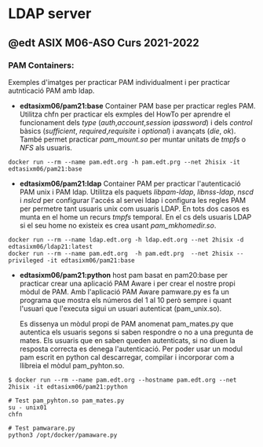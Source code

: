 # LDAP server
## @edt ASIX M06-ASO Curs 2021-2022

### PAM Containers:


Exemples d'imatges per practicar PAM individualment i per practicar autnticació PAM amb ldap.


 * **edtasixm06/pam21:base** Container PAM base per practicar regles PAM. Utilitza chfn per practicar els
   exmples del HowTo per aprendre el funcionament dels *type* (*auth*,*account*,*session* i*password*) i 
   dels *control* bàsics (*sufficient*, *required*,*requisite* i *optional*) i avançats (*die*, *ok*).
   També permet practicar *pam_mount.so* per muntar unitats de *tmpfs* o *NFS* als usuaris.

``` 
docker run --rm --name pam.edt.org -h pam.edt.prg --net 2hisix -it edtasixm06/pam21:base

```


 * **edtasixm06/pam21:ldap** Container PAM per practicar l'autenticació PAM unix i PAM ldap. Utilitza els paquets
   *libpam-ldap*, *libnss-ldap*, *nscd* i *nslcd* per configurar l'accés al servei ldap i configura les regles PAM 
   per permetre tant usuaris unix com usuaris LDAP. En tots dos casos es munta en el home un recurs *tmpfs*
   temporal. En el cs dels usuaris LDAP si el seu home no existeix es crea usant *pam_mkhomedir.so*.


``` 
docker run --rm --name ldap.edt.org -h ldap.edt.org --net 2hisix -d edtasixm06/ldap21:latest
docker run --rm --name pam.edt.org  -h pam.edt.prg  --net 2hisix --privileged -it edtasixm06/pam21:base

```

 * **edtasixm06/pam21:python** host pam basat en pam20:base per practicar crear una aplicació PAM Aware i per
   crear el nostre propi mòdul de PAM. Amb l'aplicació PAM Aware pamware.py es fa un programa que mostra els 
   números del 1 al 10 però sempre i quant l'usuari que l'executa sigui un usuari autenticat (pam_unix.so).

   Es dissenya un mòdul propi de PAM anomenat pam_mates.py que autentica els usuaris segons si saben respondre
   o no a una pregunta de mates. Els usuaris que en saben queden autenticats, si no diuen la resposta correcta
   es denega l'autenticació. Per poder usar un modul pam escrit en python cal descarregar, compilar i incorporar
   com a llibreia el mòdul pam_pyhton.so.


``` 
$ docker run --rm --name pam.edt.org --hostname pam.edt.org --net 2hisix -it edtasixm06/pam21:python

# Test pam_pyhton.so pam_mates.py
su - unix01
chfn

# Test pamwarare.py
python3 /opt/docker/pamaware.py
```

